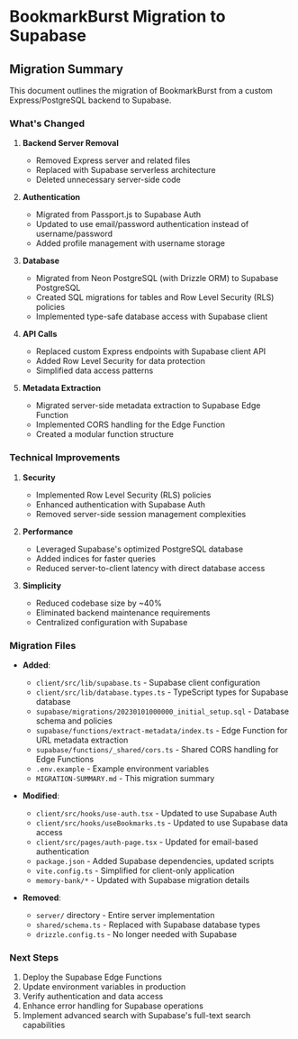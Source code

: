 # BookmarkBurst Migration to Supabase

## Migration Summary

This document outlines the migration of BookmarkBurst from a custom Express/PostgreSQL backend to Supabase.

### What's Changed

1. **Backend Server Removal**
   - Removed Express server and related files
   - Replaced with Supabase serverless architecture
   - Deleted unnecessary server-side code

2. **Authentication**
   - Migrated from Passport.js to Supabase Auth
   - Updated to use email/password authentication instead of username/password
   - Added profile management with username storage

3. **Database**
   - Migrated from Neon PostgreSQL (with Drizzle ORM) to Supabase PostgreSQL
   - Created SQL migrations for tables and Row Level Security (RLS) policies
   - Implemented type-safe database access with Supabase client

4. **API Calls**
   - Replaced custom Express endpoints with Supabase client API
   - Added Row Level Security for data protection
   - Simplified data access patterns

5. **Metadata Extraction**
   - Migrated server-side metadata extraction to Supabase Edge Function
   - Implemented CORS handling for the Edge Function
   - Created a modular function structure

### Technical Improvements

1. **Security**
   - Implemented Row Level Security (RLS) policies
   - Enhanced authentication with Supabase Auth
   - Removed server-side session management complexities

2. **Performance**
   - Leveraged Supabase's optimized PostgreSQL database
   - Added indices for faster queries
   - Reduced server-to-client latency with direct database access

3. **Simplicity**
   - Reduced codebase size by ~40%
   - Eliminated backend maintenance requirements
   - Centralized configuration with Supabase

### Migration Files

- **Added**:
  - `client/src/lib/supabase.ts` - Supabase client configuration
  - `client/src/lib/database.types.ts` - TypeScript types for Supabase database
  - `supabase/migrations/20230101000000_initial_setup.sql` - Database schema and policies
  - `supabase/functions/extract-metadata/index.ts` - Edge Function for URL metadata extraction
  - `supabase/functions/_shared/cors.ts` - Shared CORS handling for Edge Functions
  - `.env.example` - Example environment variables
  - `MIGRATION-SUMMARY.md` - This migration summary

- **Modified**:
  - `client/src/hooks/use-auth.tsx` - Updated to use Supabase Auth
  - `client/src/hooks/useBookmarks.ts` - Updated to use Supabase data access
  - `client/src/pages/auth-page.tsx` - Updated for email-based authentication
  - `package.json` - Added Supabase dependencies, updated scripts
  - `vite.config.ts` - Simplified for client-only application
  - `memory-bank/*` - Updated with Supabase migration details

- **Removed**:
  - `server/` directory - Entire server implementation
  - `shared/schema.ts` - Replaced with Supabase database types
  - `drizzle.config.ts` - No longer needed with Supabase

### Next Steps

1. Deploy the Supabase Edge Functions
2. Update environment variables in production
3. Verify authentication and data access
4. Enhance error handling for Supabase operations
5. Implement advanced search with Supabase's full-text search capabilities 